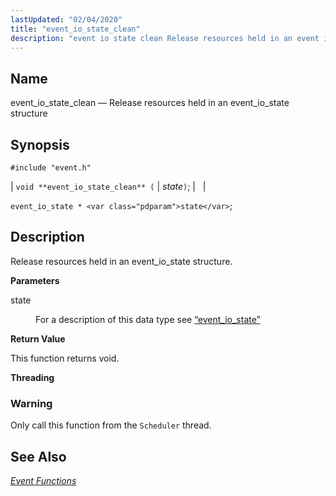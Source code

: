 ```yaml
---
lastUpdated: "02/04/2020"
title: "event_io_state_clean"
description: "event io state clean Release resources held in an event io state structure void event io state clean state event io state state Release resources held in an event io state structure state For a description of this data type see Section 68 50 event io state This function returns..."
---
```


<a name="apis.event_io_state_clean"></a> 
## Name

event_io_state_clean — Release resources held in an event_io_state structure

## Synopsis

`#include "event.h"`

| `void **event_io_state_clean** (` | <var class="pdparam">state</var>`)`; |   |

`event_io_state * <var class="pdparam">state</var>`;<a name="idp51673696"></a> 
## Description

Release resources held in an event_io_state structure.

**<a name="idp51674928"></a> Parameters**

<dl class="variablelist">

<dt>state</dt>

<dd>

For a description of this data type see [“event_io_state”](/momentum/3/3-api/structs-event-io-state)

</dd>

</dl>

**<a name="idp51678240"></a> Return Value**

This function returns void.

**<a name="idp51679152"></a> Threading**
### Warning

Only call this function from the `Scheduler` thread.

<a name="idp51681456"></a> 
## See Also

[*Event Functions*](/momentum/3/3-api/event)